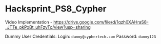 # Hacksprint_PS8_Cypher

Video Implementation - https://drive.google.com/file/d/1qzh0XAHraS8-_JTTe_pkPxBt_uhFzvTc/view?usp=sharing

Dummy User Credentials:
Login: `dummy@cyphertech.com`
Password: `dummy123`
